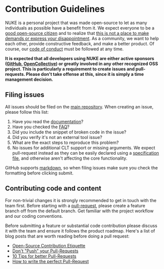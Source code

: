# Contribution Guidelines

NUKE is a personal project that was made open-source to let as many individuals as possible have a benefit from it. We expect everyone to be a [good open-source citizen](https://hackernoon.com/being-a-good-open-source-citizen-9060d0ab9732) and to realize that [this is not a place to make demands or express your disappointment](https://mikemcquaid.com/2018/03/19/open-source-maintainers-owe-you-nothing/). As a community, we want to help each other, provide constructive feedback, and make a better product. Of course, our [code of conduct](CODE_OF_CONDUCT.md) must be followed at any time.

**It is expected that all developers using NUKE are either active sponsors ([GitHub](https://github.com/sponsors/matkoch), [OpenCollective](https://opencollective.com/nuke)) or greatly involved in any other recognized OSS project. This is particularly a requirement to create issues and pull-requests. Please don't take offense at this, since it is simply a time management decision.**

## Filing issues

All issues should be filed on the [main repository](https://github.com/nuke-build/nuke/issues/new/choose). When creating an issue, please follow this list:

1. Have you read the [documentation](https://nuke.build/docs/getting-started/philosophy.html)?
2. Have you checked the [FAQ](https://nuke.build/docs/getting-started/faq.html)?
3. Did you include the snippet of broken code in the issue?
4. Did you verify it's not an external tool issue?
5. What are the exact steps to reproduce this problem?
6. No issues for additional CLT support or missing arguments. We expect pull-request instead as they can be easily declared using a [specification file](https://github.com/nuke-build/nuke/tree/develop/build/specifications), and otherwise aren't affecting the core functionality.

GitHub supports [markdown](http://github.github.com/github-flavored-markdown/), so when filing issues make sure you check the formatting before clicking submit.

## Contributing code and content

For non-trivial changes it is strongly recommended to get in touch with the team first. Before starting with a [pull-request](https://help.github.com/articles/using-pull-requests), please create a feature branch off from the default branch. Get familiar with the project workflow and our coding conventions.

Before submitting a feature or substantial code contribution please discuss it with the team and ensure it follows the product roadmap. Here's a list of blog posts that are worth reading before doing a pull request:

- [Open-Source Contribution Etiquette](http://tirania.org/blog/archive/2010/Dec-31.html)
- [Don't "Push" your Pull-Requests](http://www.igvita.com/2011/12/19/dont-push-your-pull-requests/)
- [10 Tips for better Pull-Requests](http://blog.ploeh.dk/2015/01/15/10-tips-for-better-pull-requests/)
- [How to write the perfect Pull-Request](https://github.com/blog/1943-how-to-write-the-perfect-pull-request)
